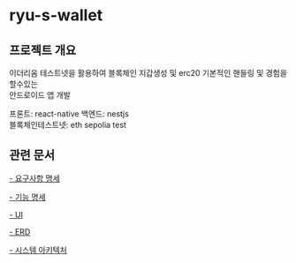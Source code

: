 # ryu-s-wallet

## 프로젝트 개요

이더리움 테스트넷을 활용하여 블록체인 지갑생성 및 erc20 기본적인 핸들링 및 경험을 할수있는<br>안드로이드 앱 개발

프론트: react-native
백엔드: nestjs  
블록체인테스트넷: eth sepolia test

## 관련 문서

[ - 요구사항 명세](./document//Requirements.md)

[ - 기능 명세](./document//Function.md)

[ - UI](./document/UI/Ryu's%20Wallet%20UI.pdf)

[ - ERD](./document//erd.png)

[ - 시스템 아키텍처](./document/시스템%20아키텍처.png)
